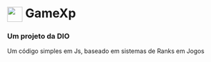 <H1
  <a href="https://www.dio.me/">
     <img align="center" width="35px" src="https://cdn-icons-png.flaticon.com/512/3903/3903967.png"></a> 
  GameXp</H1>
<h3> Um projeto da DIO</h3>

<p> Um código simples em Js, baseado em sistemas de Ranks em Jogos</p>
